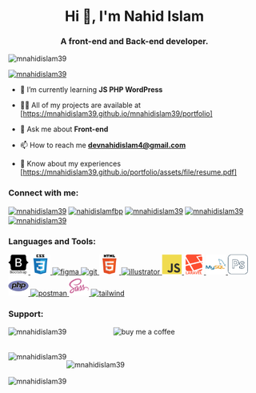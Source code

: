 <h1 align="center">Hi 👋, I'm Nahid Islam</h1>
<h3 align="center">A front-end and Back-end developer.</h3>

<p align="left"> <img src="https://komarev.com/ghpvc/?username=mnahidislam39&label=Profile%20views&color=0e75b6&style=flat" alt="mnahidislam39" /> </p>

<p align="left"> <a href="https://github.com/ryo-ma/github-profile-trophy"><img src="https://github-profile-trophy.vercel.app/?username=mnahidislam39" alt="mnahidislam39" /></a> </p>

- 🌱 I’m currently learning **JS PHP WordPress**

- 👨‍💻 All of my projects are available at [https://mnahidislam39.github.io/mnahidislam39/portfolio]
- 💬 Ask me about **Front-end**

- 📫 How to reach me **devnahidislam4@gmail.com**

- 📄 Know about my experiences [https://mnahidislam39.github.io/portfolio/assets/file/resume.pdf]

<h3 align="left">Connect with me:</h3>
<p align="left">
<a href="https://linkedin.com/in/mnahidislam39" target="blank"><img align="center" src="https://raw.githubusercontent.com/rahuldkjain/github-profile-readme-generator/master/src/images/icons/Social/linked-in-alt.svg" alt="mnahidislam39" height="30" width="40" /></a>
<a href="https://fb.com/nahidislamfbp" target="blank"><img align="center" src="https://raw.githubusercontent.com/rahuldkjain/github-profile-readme-generator/master/src/images/icons/Social/facebook.svg" alt="nahidislamfbp" height="30" width="40" /></a>
<a href="https://instagram.com/mnahidislam39" target="blank"><img align="center" src="https://raw.githubusercontent.com/rahuldkjain/github-profile-readme-generator/master/src/images/icons/Social/instagram.svg" alt="mnahidislam39" height="30" width="40" /></a>
<a href="https://www.behance.net/mnahidislam39" target="blank"><img align="center" src="https://raw.githubusercontent.com/rahuldkjain/github-profile-readme-generator/master/src/images/icons/Social/behance.svg" alt="mnahidislam39" height="30" width="40" /></a>
<a href="https://www.youtube.com/c/mnahidislam39" target="blank"><img align="center" src="https://raw.githubusercontent.com/rahuldkjain/github-profile-readme-generator/master/src/images/icons/Social/youtube.svg" alt="mnahidislam39" height="30" width="40" /></a>
</p>

<h3 align="left">Languages and Tools:</h3>
<p align="left"> <a href="https://getbootstrap.com" target="_blank" rel="noreferrer"> <img src="https://raw.githubusercontent.com/devicons/devicon/master/icons/bootstrap/bootstrap-plain-wordmark.svg" alt="bootstrap" width="40" height="40"/> </a> <a href="https://www.w3schools.com/css/" target="_blank" rel="noreferrer"> <img src="https://raw.githubusercontent.com/devicons/devicon/master/icons/css3/css3-original-wordmark.svg" alt="css3" width="40" height="40"/> </a> <a href="https://www.figma.com/" target="_blank" rel="noreferrer"> <img src="https://www.vectorlogo.zone/logos/figma/figma-icon.svg" alt="figma" width="40" height="40"/> </a> <a href="https://git-scm.com/" target="_blank" rel="noreferrer"> <img src="https://www.vectorlogo.zone/logos/git-scm/git-scm-icon.svg" alt="git" width="40" height="40"/> </a> <a href="https://www.w3.org/html/" target="_blank" rel="noreferrer"> <img src="https://raw.githubusercontent.com/devicons/devicon/master/icons/html5/html5-original-wordmark.svg" alt="html5" width="40" height="40"/> </a> <a href="https://www.adobe.com/in/products/illustrator.html" target="_blank" rel="noreferrer"> <img src="https://www.vectorlogo.zone/logos/adobe_illustrator/adobe_illustrator-icon.svg" alt="illustrator" width="40" height="40"/> </a> <a href="https://developer.mozilla.org/en-US/docs/Web/JavaScript" target="_blank" rel="noreferrer"> <img src="https://raw.githubusercontent.com/devicons/devicon/master/icons/javascript/javascript-original.svg" alt="javascript" width="40" height="40"/> </a> <a href="https://laravel.com/" target="_blank" rel="noreferrer"> <img src="https://raw.githubusercontent.com/devicons/devicon/master/icons/laravel/laravel-plain-wordmark.svg" alt="laravel" width="40" height="40"/> </a> <a href="https://www.mysql.com/" target="_blank" rel="noreferrer"> <img src="https://raw.githubusercontent.com/devicons/devicon/master/icons/mysql/mysql-original-wordmark.svg" alt="mysql" width="40" height="40"/> </a> <a href="https://www.photoshop.com/en" target="_blank" rel="noreferrer"> <img src="https://raw.githubusercontent.com/devicons/devicon/master/icons/photoshop/photoshop-line.svg" alt="photoshop" width="40" height="40"/> </a> <a href="https://www.php.net" target="_blank" rel="noreferrer"> <img src="https://raw.githubusercontent.com/devicons/devicon/master/icons/php/php-original.svg" alt="php" width="40" height="40"/> </a> <a href="https://postman.com" target="_blank" rel="noreferrer"> <img src="https://www.vectorlogo.zone/logos/getpostman/getpostman-icon.svg" alt="postman" width="40" height="40"/> </a> <a href="https://sass-lang.com" target="_blank" rel="noreferrer"> <img src="https://raw.githubusercontent.com/devicons/devicon/master/icons/sass/sass-original.svg" alt="sass" width="40" height="40"/> </a> <a href="https://tailwindcss.com/" target="_blank" rel="noreferrer"> <img src="https://www.vectorlogo.zone/logos/tailwindcss/tailwindcss-icon.svg" alt="tailwind" width="40" height="40"/> </a> </p>

<h3 align="left">Support:</h3>
<p><a href="https://www.buymeacoffee.com/mnahidislam39"> <img align="left" src="https://cdn.buymeacoffee.com/buttons/v2/default-yellow.png" height="50" width="210" alt="mnahidislam39" /></a><a href="https://ko-fi.com/buy me a coffee"> <img align="left" src="https://cdn.ko-fi.com/cdn/kofi3.png?v=3" height="50" width="210" alt="buy me a coffee" /></a></p><br><br>

<p><img align="left" src="https://github-readme-stats.vercel.app/api/top-langs?username=mnahidislam39&show_icons=true&locale=en&layout=compact" alt="mnahidislam39" /></p>

<p>&nbsp;<img align="center" src="https://github-readme-stats.vercel.app/api?username=mnahidislam39&show_icons=true&locale=en" alt="mnahidislam39" /></p>

<p><img align="center" src="https://github-readme-streak-stats.herokuapp.com/?user=mnahidislam39&" alt="mnahidislam39" /></p>
